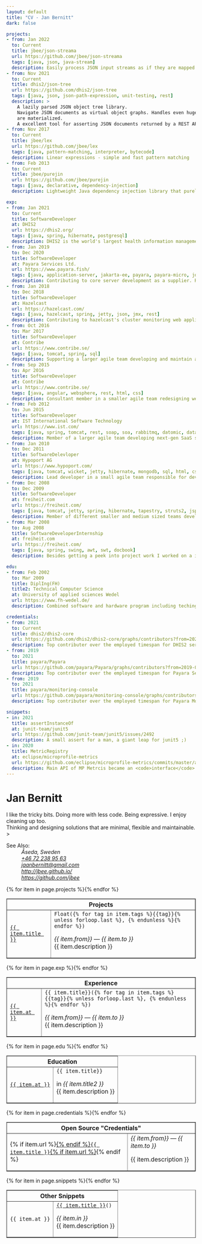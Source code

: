 ```yaml
---
layout: default
title: "CV - Jan Bernitt"
dark: false

projects:
- from: Jan 2022 
  to: Current 
  title: jbee/json‐streama
  url: https://github.com/jbee/json‐streama
  tags: [java, json, java‐stream]
  description: Easily process JSON input streams as if they are mapped to an object graph with the performance characteristics of actual stream processing.
- from: Nov 2021 
  to: Current
  title: dhis2/json‐tree 
  url: https://github.com/dhis2/json‐tree 
  tags: [java, json, json‐path‐expression, unit‐testing, rest]
  description: >
    A lazily parsed JSON object tree library.
    Navigate JSON documents as virtual object graphs. Handles even huge documents fast and well as only the paths extracted
    are materialized.
    A excellent tool for asserting JSON documents returned by a REST API.
- from: Nov 2017
  to: Current 
  title: jbee/lex
  url: https://github.com/jbee/lex
  tags: [java, pattern‐matching, interpreter, bytecode]
  description: Linear expressions ‐ simple and fast pattern matching
- from: Feb 2013
  to: Current
  title: jbee/purejin
  url: https://github.com/jbee/purejin
  tags: [java, declarative, dependency‐injection]
  description: Lightweight Java dependency injection library that purely uses refactoring safe code for bindings ﴾no annotations, no xml, ...﴿  with no further dependencies.  

exp:
- from: Jan 2021
  to: Current
  title: SoftwareDeveloper
  at: DHIS2
  url: https://dhis2.org/
  tags: [java, spring, hibernate, postgresql]
  description: DHIS2 is the world's largest health information management system — developed through global collaboration led by UiO
- from: Jan 2019
  to: Dec 2020
  title: SoftwareDeveloper
  at: Payara Services Ltd.
  url: https://www.payara.fish/
  tags: [java, application‐server, jakarta‐ee, payara, payara‐micro, jquery, css, javascript, chart.js]
  description: Contributing to core server development as a supplier. Recently focussing on server monitring building Payara's Monitoring Console.
- from: Jan 2018
  to: Dec 2018
  title: SoftwareDeveloper
  at: Hazelcast
  url: https://hazelcast.com/
  tags: [java, hazelcast, spring, jetty, json, jmx, rest]
  description: Contributing to hazelcast's cluster monitoring web application called hazelcast management center.
- from: Oct 2016
  to: Mar 2017
  title: SoftwareDeveloper
  at: Contribe
  url: https://www.contribe.se/
  tags: [java, tomcat, spring, sql]
  description: Supporting a larger agile team developing and maintain a SaaS salary management system as a consultant.
- from: Sep 2015
  to: Apr 2016
  title: SoftwareDeveloper
  at: Contribe
  url: https://www.contribe.se/
  tags: [java, angular, websphere, rest, html, css]
  description: Consultant member in a smaller agile team redesigning web services for the Swedish health insurance system.
- from: Feb 2012 
  to: Jun 2015
  title: SoftwareDeveloper
  at: IST International Software Technology
  url: https://www.ist.com/
  tags: [java, spring, tomcat, rest, soap, soa, rabbitmq, datomic, datalog, sql, json, xml]
  description: Member of a larger agile team developing next‐gen SaaS school administration platform for Scandinavia.
- from: Jan 2010
  to: Dec 2011
  title: SoftwareDelevloper
  at: Hypoport AG
  url: https://www.hypoport.com/
  tags: [java, tomcat, wicket, jetty, hibernate, mongodb, sql, html, css, jquery]
  description: Lead developer in a small agile team responsible for development, maintenance and operation of a web platform that allows to compare and apply for financial products online.
- from: Dec 2008
  to: Dec 2009
  title: SoftwareDeveloper
  at: freiheit.com
  url: https://freiheit.com/
  tags: [java, tomcat, jetty, spring, hibernate, tapestry, struts2, jsp, couchdb, postgresql, html, css, jquery]
  description: Member of different smaller and medium sized teams developing SaaS solutions for gaming, e‐commerce and community web platforms using open source software.
- from: Mar 2008
  to: Aug 2008
  title: SoftwareDeveloperInternship
  at: freiheit.com
  url: https://freiheit.com/
  tags: [java, spring, swing, awt, swt, docbook]
  description: Besides getting a peek into project work I worked on a internal documentation tool used to write offers and document products.

edu:
- from: Feb 2002
  to: Mar 2009
  title: DiplIng(FH)
  title2: Technical Computer Science
  at: University of applied sciences Wedel
  url: https://www.fh-wedel.de/
  description: Combined software and hardware program including techings and exercises in various languages and styles of programming. My chosen focus area was software design and OO programming in java.

credentials:
- from: 2021
  to: Current
  title: dhis2/dhis2-core
  url: https://github.com/dhis2/dhis2-core/graphs/contributors?from=2021-01-05&to=2022-04-11&type=c
  description: Top contributer over the employed timespan for DHIS2 server (<code>dhis2</code> project's main repo)
- from: 2019
  to: 2021 
  title: payara/Payara
  url: https://github.com/payara/Payara/graphs/contributors?from=2019-01-02&to=2020-12-29&type=c
  description: Top contributer over the employed timespan for Payara Server (<code>payara</code> project's main repo)
- from: 2019
  to: 2021
  title: payara/monitoring-console
  url: https://github.com/payara/monitoring-console/graphs/contributors
  description: Top contributer over the employed timespan for Payara Monitoring Console (solely developed by me)

snippets:
- in: 2021
  title: assertInstanceOf
  at: junit-team/junit5
  url: https://github.com/junit-team/junit5/issues/2492
  description: A small assert for a man, a giant leap for junit5 ;)
- in: 2020
  title: MetricRegistry
  at: eclipse/microprofile-metrics
  url: https://github.com/eclipse/microprofile-metrics/commits/master/api/src/main/java/org/eclipse/microprofile/metrics/MetricRegistry.java?author=jbee
  description: Main API of MP Metrcis became an <code>interface</code> and got some additional methods for convinience. 
---
```


# Jan Bernitt

<section>
I like the tricky bits. Doing more with less code. Being expressive. I enjoy cleaning up too. <br/>
Thinking and designing solutions that are minimal, flexible and maintainable.	
</section>>


<dl>
	<dt>See Also:</dt>
	<dd>
		<address>Åseda, Sweden<br/>
		<a href="tel:+46722389563" title="call me">+46 72 238 95 63</a><br/>
		<a href="mailto:jaanbernitt@gmail.com" title="email me">jaanbernitt@gmail.com</a><br/>
		<a href="http://jbee.github.io/" title="This page">http://jbee.github.io/</a><br/>
		<a href="https://github.com/jbee" title="Me on GH">https://github.com/jbee</a><br/>
		</address>
	</dd>
</dl>

<table width="100%" cellspacing="0" cellpadding="4" border="1">
	<tr><th colspan="2">Projects</th></tr>
	{% for item in page.projects %}<tr>
		<td><a href="{{ item.url }}"><code>{{ item.title }}</code></a></td>
		<td><code>Float({% for tag in item.tags %}{{tag}}{% unless forloop.last %}, {% endunless %}{% endfor %})</code>
			<p><em>{{ item.from}} &mdash; {{ item.to }}</em><br/>{{ item.description }}</p></td>
	</tr>{% endfor %}
</table>

<table width="100%" cellspacing="0" cellpadding="4" border="1">
	<tr><th colspan="2">Experience</th></tr>
	{% for item in page.exp %}<tr>
		<td><a href="{{ item.url }}"><code>{{ item.at }}</code></a></td>
		<td><code>{{ item.title}}({% for tag in item.tags %}{{tag}}{% unless forloop.last %}, {% endunless %}{% endfor %})</code><br/>
			<p><em>{{ item.from}} &mdash; {{ item.to }}</em><br/>{{ item.description }}</p></td>
	</tr>{% endfor %}
</table>

<table width="100%" cellspacing="0" cellpadding="4" border="1">
	<tr><th colspan="2">Education</th></tr>
	{% for item in page.edu %}<tr>
		<td><a href="{{ item.url }}"><code>{{ item.at }}</code></a></td>
		<td><code>{{ item.title}}</code><p>in <em>{{ item.title2 }}</em><br/>{{ item.description }}</p></td>
	</tr>{% endfor %}
</table>

<table width="100%" cellspacing="0" cellpadding="4" border="1">
	<tr><th colspan="2">Open Source "Credentials"</th></tr>
	{% for item in page.credentials %}<tr><td>{% if item.url %}<a href="{{ item.url }}">{% endif %}<code>{{ item.title }}</code>{% if item.url %}</a>{% endif %}</td><td><em>{{ item.from}} &mdash; {{ item.to }}</em><p>{{ item.description }}</p></td></tr>{% endfor %}
</table>

<table width="100%" cellspacing="0" cellpadding="4" border="1">
	<tr><th colspan="2">Other Snippets</th></tr>
	{% for item in page.snippets %}<tr>
		<td><code>{{ item.at }}</code></td>
		<td><code><a href="{{ item.url }}">{{ item.title }}</a>()</code><p><em>{{ item.in }}</em><br/>{{ item.description }}</p></td>
	</tr>{% endfor %}
</table>



